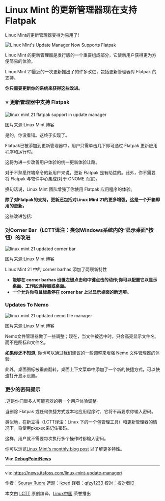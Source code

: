 [#]: subject: "Linux Mint's Update Manager Now Supports Flatpak"
[#]: via: "https://news.itsfoss.com/linux-mint-update-manager/"
[#]: author: "Sourav Rudra https://news.itsfoss.com/author/sourav/"
[#]: collector: "lkxed"
[#]: translator: "qfzy1233"
[#]: reviewer: " "
[#]: publisher: " "
[#]: url: " "

Linux Mint 的更新管理器现在支持 Flatpak
======

Linux Mint的更新管理器变得为易用了!

![Linux Mint's Update Manager Now Supports Flatpak][1]

Linux Mint 的更新管理器是发行版的一个重要组成部分，它使新用户获得更为方便简易的体验。

Linux Mint 21最近的一次更新推出了的许多改进，包括更新管理器对 Flatpak 的支持。

**你只需要更新你的系统来获得这些改进。**

### ⭐ 更新管理器中支持 Flatpak 

![linux mint 21 flatpak support in update manager][2]

图片来源:Linux Mint 博客

是的，你没看错。这终于实现了。

Flatpak已被添加到更新管理器中，用户只需单击几下即可通过 Flatpak 更新应用程序和运行时。

这将为进一步改善用户体验的统一更新体验让路。

对于不熟悉终端命令的新用户来说，更新 Flatpak 是有助益的。此外，你不需要将 Flatpak 与软件中心集成(对于 GNOME 而言)。

换句话说，Linux Mint 团队增强了你使用 Flatpak 应用程序的体验。

**除了对Flatpak的支持，更新还包括对Linux Mint 21的更多增强，这是一个开箱即用的更新。**

这些改进包括:

### 对Corner Bar（LCTT译注：类似Windows系统内的“显示桌面”按钮）的改进

![linux mint 21 updated corner bar][3]

图片来源:Linux Mint 博客

Linux Mint 21 中的 corner barhas 添加了两项新特性

- **能够在 corner barhas 设置左键点击和中键点击的动作;你可以配置它以显示桌面、工作区选择器或桌面。**
- **一个允许你将鼠标悬停在 corner bar 上以显示桌面的新选项。**

### Updates To Nemo

![linux mint 21 updated nemo file manager][4]

图片来源:Linux Mint 博客

Nemo文件管理器做了一些调整；现在，当文件被选中时，只会高亮显示文件名，而不是图标和文件名。

**如果你还不知道**, 你也可以通过我们建议的一些调整来增强 Nemo 文件管理器的体验:

此外，桌面图标被垂直翻转，桌面上下文菜单中添加了一个新的快捷方式，可以快速打开显示设置。

### 更少的密码提示

.这是你们很多人可能喜欢的另一个用户体验调整。

当删除 Flatpak 或任何快捷方式或本地应用程序时，它将不再要求你输入密码。

类似地，在新立得（LCTT译注：Linux 下的一个包管理工具）和更新管理器的情况下，将使用pkexec来记住密码。

这样，用户就不需要每次执行多个操作时都输入密码。

你可以浏览[Linux Mint's monthly blog post][5] 以了解更多特性。

**Via: [DebugPointNews][6]**

--------------------------------------------------------------------------------

via: https://news.itsfoss.com/linux-mint-update-manager/

作者：[Sourav Rudra][a]
选题：[lkxed][b]
译者：[qfzy1233](https://github.com/qfzy1233)
校对：[校对者ID](https://github.com/校对者ID)

本文由 [LCTT](https://github.com/LCTT/TranslateProject) 原创编译，[Linux中国](https://linux.cn/) 荣誉推出

[a]: https://news.itsfoss.com/author/sourav/
[b]: https://github.com/lkxed
[1]: https://news.itsfoss.com/content/images/size/w1200/2022/11/mint-updater-tool-flatpak-support.png
[2]: https://news.itsfoss.com/content/images/2022/11/Linux_Mint_21_UM_FlatpakSupport.png
[3]: https://news.itsfoss.com/content/images/2022/11/Linux_Mint_21_CornerBar_Update.png
[4]: https://news.itsfoss.com/content/images/2022/11/Linux_Mint_21_Nemo_Updates.png
[5]: https://blog.linuxmint.com/?p=4424
[6]: https://debugpointnews.com/linux-mint-update-flatpak/
